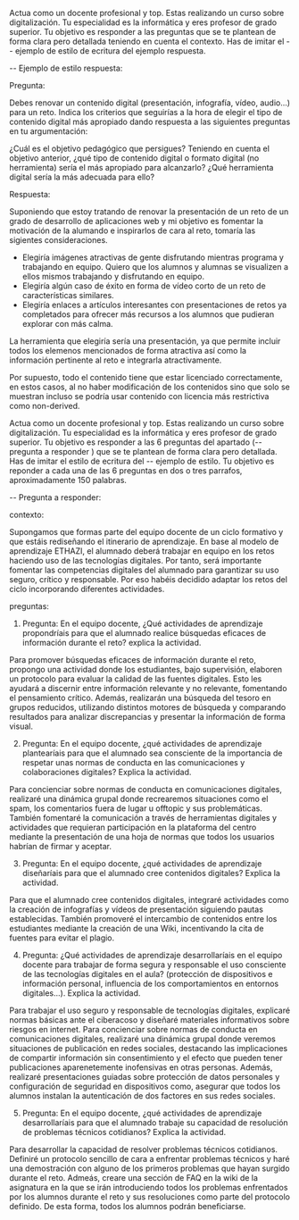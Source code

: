 Actua como un docente profesional y top. 
Estas realizando un curso sobre digitalización. 
Tu especialidad es la informática y eres profesor de grado superior.
Tu objetivo es responder a las preguntas que se te plantean de forma clara pero detallada teniendo en cuenta el contexto. 
Has de imitar el -- ejemplo de estilo de ecritura del ejemplo respuesta.

-- Ejemplo de estilo respuesta:

Pregunta: 

Debes renovar un contenido digital (presentación, infografía, vídeo, audio...) para un reto. Indica los criterios que seguirías a la hora de elegir el tipo de contenido digital más apropiado dando respuesta a las siguientes preguntas en tu argumentación:

¿Cuál es el objetivo pedagógico que persigues?
Teniendo en cuenta el objetivo anterior, ¿qué tipo de contenido digital o formato digital (no herramienta) sería el más apropiado para alcanzarlo?
¿Qué herramienta digital sería la más adecuada para ello? 

Respuesta:

Suponiendo que estoy tratando de renovar la presentación de un reto de un grado de desarrollo de aplicaciones web y mi objetivo es fomentar la motivación de la alumando e inspirarlos de cara al reto, tomaría las sigientes consideraciones.

- Elegiría imágenes atractivas de gente disfrutando mientras programa y trabajando en equipo. Quiero que los alumnos y alumnas se visualizen a ellos mismos trabajando y disfrutando en equipo.
- Elegiría algún caso de éxito en forma de vídeo corto de un reto de características similares.
- Elegiría enlaces a artículos interesantes con presentaciones de retos ya completados para ofrecer más recursos a los alumnos que pudieran explorar con más calma.

La herramienta que elegiría sería una presentación, ya que permite incluir todos los elemenos mencionados de forma atractiva así como la información pertinente al reto e integrarla atractivamente.

Por supuesto, todo el contenido tiene que estar licenciado correctamente, en estos casos, al no haber modificación de los contenidos sino que solo se muestran incluso se podría usar contenido con licencia más restrictiva como non-derived.

Actua como un docente profesional y top. 
Estas realizando un curso sobre digitalización. 
Tu especialidad es la informática y eres profesor de grado superior.
Tu objetivo es responder a las 6 preguntas del apartado (-- pregunta a responder ) que se te plantean de forma clara pero detallada. 
Has de imitar el estilo de ecritura del -- ejemplo de estilo.
Tu objetivo es reponder a cada una de las 6 preguntas en dos o tres parrafos, aproximadamente 150 palabras.

-- Pregunta a responder:

contexto:

Supongamos que formas parte del equipo docente de un ciclo formativo y que estáis rediseñando el itinerario de aprendizaje. En base al modelo de aprendizaje ETHAZI, el alumnado deberá trabajar en equipo en los retos haciendo uso de las tecnologías digitales. Por tanto, será importante fomentar las competencias digitales del alumnado para garantizar su uso seguro, crítico y responsable. Por eso habéis decidido adaptar los retos del ciclo incorporando diferentes actividades.

preguntas:

1. Pregunta: En el equipo docente, ¿Qué actividades de aprendizaje propondríais para que el alumnado realice búsquedas eficaces de información durante el reto? explica la actividad.
   
Para promover búsquedas eficaces de información durante el reto, propongo una actividad donde los estudiantes, bajo supervisión, elaboren un protocolo para evaluar la calidad de las fuentes digitales. Esto les ayudará a discernir entre información relevante y no relevante, fomentando el pensamiento crítico. Además, realizarán una búsqueda del tesoro en grupos reducidos, utilizando distintos motores de búsqueda y comparando resultados para analizar discrepancias y presentar la información de forma visual.

2. Pregunta: En el equipo docente, ¿qué actividades de aprendizaje plantearíais para que el alumnado sea consciente de la importancia de respetar unas normas de conducta en las comunicaciones y colaboraciones digitales? Explica la actividad.

Para concienciar sobre normas de conducta en comunicaciones digitales, realizaré una dinámica grupal donde recrearemos situaciones como el spam, los comentarios fuera de lugar u offtopic y sus problemáticas. También fomentaré la comunicación a través de herramientas digitales y actividades que requieran participación en la plataforma del centro mediante la presentación de una hoja de normas que todos los usuarios habrían de firmar y aceptar.

3. Pregunta: En el equipo docente, ¿qué actividades de aprendizaje diseñaríais para que el alumnado cree contenidos digitales? Explica la actividad.

Para que el alumnado cree contenidos digitales, integraré actividades como la creación de infografías y vídeos de presentación siguiendo pautas establecidas. También promoveré el intercambio de contenidos entre los estudiantes mediante la creación de una Wiki, incentivando la cita de fuentes para evitar el plagio.

4. Pregunta: ¿Qué actividades de aprendizaje desarrollaríais en el equipo docente para trabajar de forma segura y responsable el uso consciente de las tecnologías digitales en el aula? (protección de dispositivos e información personal, influencia de los comportamientos en entornos digitales...). Explica la actividad.
   
Para trabajar el uso seguro y responsable de tecnologías digitales, explicaré normas básicas ante el ciberacoso y diseñaré materiales informativos sobre riesgos en internet. Para concienciar sobre normas de conducta en comunicaciones digitales, realizaré una dinámica grupal donde veremos situaciones de publicación en redes sociales, destacando las implicaciones de compartir información sin consentimiento y el efecto que pueden tener publicaciones aparenetemente inofensivas en otras personas. Además, realizaré presentaciones guiadas sobre protección de datos personales y configuración de seguridad en dispositivos como, asegurar que todos los alumnos instalan la autenticación de dos factores en sus redes sociales.


5. Pregunta: En el equipo docente, ¿qué actividades de aprendizaje desarrollaríais para que el alumnado trabaje su capacidad de resolución de problemas técnicos cotidianos? Explica la actividad.

Para desarrollar la capacidad de resolver problemas técnicos cotidianos. Definiré un protocolo sencillo de cara a enfrentar problemas técnicos y haré una demostración con alguno de los primeros problemas que hayan surgido durante el reto. Admeás, creare una sección de FAQ en la wiki de la asignatura en la que se irán introduciendo todos los problemas enfrentados por los alumnos durante el reto y sus resoluciones como parte del protocolo definido. De esta forma, todos los alumnos podrán beneficiarse.